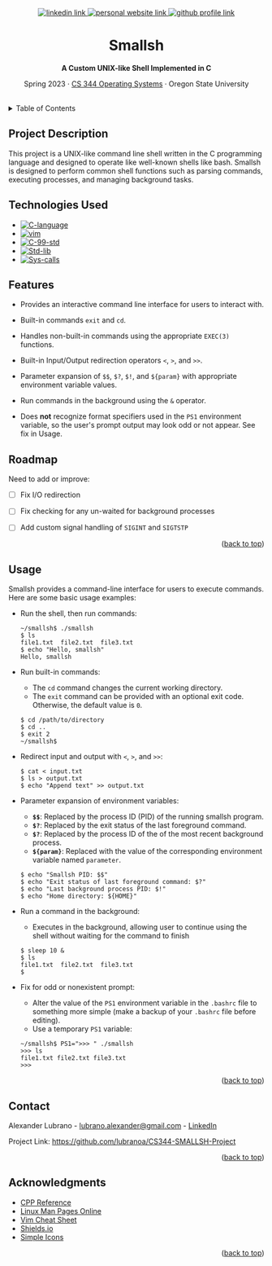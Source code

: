 <!-- Improved compatibility of back to top link: See: https://github.com/othneildrew/Best-README-Template/pull/73 -->
<a name="readme-top"></a>

<!-- Centered Title Section-->
<div align="center">
  <!-- Title Section Links -->
  <p>
    <a href="www.linkedin.com/in/lubrano-alexander">
      <img src="https://img.shields.io/badge/LinkedIn-0A66C2?style=for-the-badge&logo=linkedin" alt="linkedin link" />
    </a>
    <a href="https://lubranoa.github.io">
      <img src="https://img.shields.io/badge/Personal_Site-47b51b?style=for-the-badge" alt="personal website link" />
    </a>
    <a href="https://github.com/lubranoa">
      <img src="https://img.shields.io/badge/GitHub-8A2BE2?style=for-the-badge&logo=github" alt="github profile link" />
    </a>
  </p>
  <!-- Titles and Subtitles -->
  <h1 align="center">Smallsh</h1>
  <p align="center">
    <b>A Custom UNIX-like Shell Implemented in C</b>
  </p>
  <p align="center">
    Spring 2023 · <a href="https://ecampus.oregonstate.edu/soc/ecatalog/ecoursedetail.htm?subject=CS&coursenumber=344&termcode=ALL">CS 344 Operating Systems</a> · Oregon State University
  </p>
  <br />
</div>

<!-- Table of Contents -->
<details>
  <summary>Table of Contents</summary>
    
  - [Project Description](#project-description)
  - [Technologies Used](#technologies-used)
  - [Features](#features)
  - [Roadmap](#roadmap)
  - [Usage](#usage)
  - [References](#references)

</details>

<!-- Project Description -->
## Project Description
This project is a UNIX-like command line shell written in the C programming language and designed to operate like well-known shells like bash. Smallsh is designed to perform common shell functions such as parsing commands, executing processes, and managing background tasks.

<!-- Technologies Used -->
## Technologies Used
  - [![C-language][C-language]][C-language-url]
  - [![vim][vim]][vim-url]
  - [![C-99-std][C-99-std]][C-99-std-url]
  - [![Std-lib][Std-lib]][Std-lib-url]
  - [![Sys-calls][Sys-calls]][Sys-calls-url]

<!-- Features -->
## Features
  - Provides an interactive command line interface for users to interact with.

  - Built-in commands `exit` and `cd`.

  - Handles non-built-in commands using the appropriate `EXEC(3)` functions.

  - Built-in Input/Output redirection operators `<`, `>`, and `>>`.

  - Parameter expansion of `$$`, `$?`, `$!`, and `${param}` with appropriate environment variable values.

  - Run commands in the background using the `&` operator.

  - Does **not** recognize format specifiers used in the `PS1` environment variable, so the user's prompt output may look odd or not appear. See fix in Usage.

<!-- Roadmap -->
## Roadmap
Need to add or improve:
    
  - [ ] Fix I/O redirection
    
  - [ ] Fix checking for any un-waited for background processes

  - [ ] Add custom signal handling of `SIGINT` and `SIGTSTP`
 

<p align="right">(<a href="#readme-top">back to top</a>)</p>

<!-- Usage -->
## Usage
Smallsh provides a command-line interface for users to execute commands. Here are some basic usage examples:

  - Run the shell, then run commands:

    ```
    ~/smallsh$ ./smallsh
    $ ls
    file1.txt  file2.txt  file3.txt
    $ echo "Hello, smallsh"
    Hello, smallsh
    ```
  
  - Run built-in commands:
    - The `cd` command changes the current working directory.
    - The `exit` command can be provided with an optional exit code. Otherwise, the default value is `0`.

    ```
    $ cd /path/to/directory
    $ cd ..
    $ exit 2
    ~/smallsh$
    ```

  - Redirect input and output with `<`, `>`, and `>>`:

    ```
    $ cat < input.txt
    $ ls > output.txt
    $ echo "Append text" >> output.txt
    ```

  - Parameter expansion of environment variables:
    - **`$$`**: Replaced by the process ID (PID) of the running smallsh program.
    - **`$?`**: Replaced by the exit status of the last foreground command.
    - **`$?`**: Replaced by the process ID of the of the most recent background process.
    - **`${param}`**: Replaced with the value of the corresponding environment variable named `parameter`.

    ```
    $ echo "Smallsh PID: $$"
    $ echo "Exit status of last foreground command: $?"
    $ echo "Last background process PID: $!"
    $ echo "Home directory: ${HOME}"
    ```

  - Run a command in the background:
    - Executes in the background, allowing user to continue using the shell without waiting for the command to finish

    ```
    $ sleep 10 &
    $ ls
    file1.txt  file2.txt  file3.txt
    $ 
    ```

  - Fix for odd or nonexistent prompt:
    - Alter the value of the `PS1` environment variable in the `.bashrc` file to something more simple (make a backup of your `.bashrc` file before editing).
    - Use a temporary `PS1` variable:
    
    ```
    ~/smallsh$ PS1=">>> " ./smallsh
    >>> ls
    file1.txt file2.txt file3.txt
    >>> 
    ```

<p align="right">(<a href="#readme-top">back to top</a>)</p>

<!-- Contact -->
## Contact
Alexander Lubrano - <a href="mailto:lubrano.alexander@gmail.com">lubrano.alexander@gmail.com</a> - <a href="www.linkedin.com/in/lubrano-alexander">LinkedIn</a>

Project Link: <a href="https://github.com/lubranoa/CS344-SMALLSH-Project">https://github.com/lubranoa/CS344-SMALLSH-Project</a>

<p align="right">(<a href="#readme-top">back to top</a>)</p>

<!-- Acknowledgements -->
## Acknowledgments
  - <a href="https://en.cppreference.com/">CPP Reference</a>
  - <a href="https://man7.org/linux/man-pages/index.html">Linux Man Pages Online</a>
  - <a href="https://vim.rtorr.com/">Vim Cheat Sheet</a>
  - <a href="https://shields.io/">Shields.io</a>
  - <a href="https://simpleicons.org/">Simple Icons</a>

<p align="right">(<a href="#readme-top">back to top</a>)</p>

<!-- Markdown links -->
<!-- https://www.markdownguide.org/basic-syntax/#reference-style-links -->
[C-language]: https://img.shields.io/badge/Language-grey?style=for-the-badge&logo=c&logoColor=#A8B9CC
[C-language-url]: https://en.cppreference.com/

[vim]:https://img.shields.io/badge/Vim-grey?style=for-the-badge&logo=vim&logoColor=019733
[vim-url]: https://www.vim.org/

[C-99-std]: https://img.shields.io/badge/Standard_C99_(gcc)-grey?style=for-the-badge
[C-99-std-url]: https://en.cppreference.com/w/c/99

[std-lib]: https://img.shields.io/badge/C_Standard_Library-grey?style=for-the-badge
[std-lib-url]:https://en.cppreference.com/w/c/header

[Sys-calls]: https://img.shields.io/badge/System_Calls-grey?style=for-the-badge
[Sys-calls-url]: https://man7.org/linux/man-pages/man2/syscalls.2.html